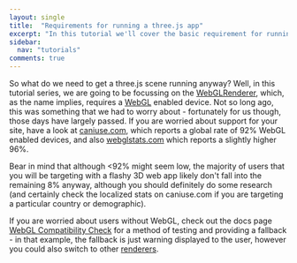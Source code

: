 ```yaml
---
layout: single
title:  "Requirements for running a three.js app"
excerpt: "In this tutorial we'll cover the basic requirement for running an three.js app"
sidebar:
  nav: "tutorials"
comments: true
---
```


So what do we need to get a three.js scene running anyway? Well, in this tutorial series, we are going to be focussing on the [WebGLRenderer](https://threejs.org/docs/#api/renderers/WebGLRenderer), which, as the name implies, requires a [WebGL](https://en.wikipedia.org/wiki/WebGL) enabled device. Not so long ago, this was something that we had to worry about - fortunately for us though, those days have largely passed. If you are worried about support for your site, have a look at [caniuse.com](https://caniuse.com/#search=WebGL), which reports a global rate of 92% WebGL enabled devices, and also [webglstats.com](https://webglstats.com/) which reports a slightly higher 96%.

Bear in mind that although <92% might seem low, the majority of users that you will be targeting with a flashy 3D web app likely don't fall into the remaining 8% anyway, although you should definitely do some research (and certainly check the localized stats on caniuse.com if you are targeting a particular country or demographic).

If you are worried about users without WebGL, check out the docs page [WebGL Compatibility Check](https://threejs.org/docs/#manual/introduction/WebGL-compatibility-check) for a method of testing and providing a fallback - in that example, the fallback is just warning displayed to the user, however you could also switch to other [renderers](#).